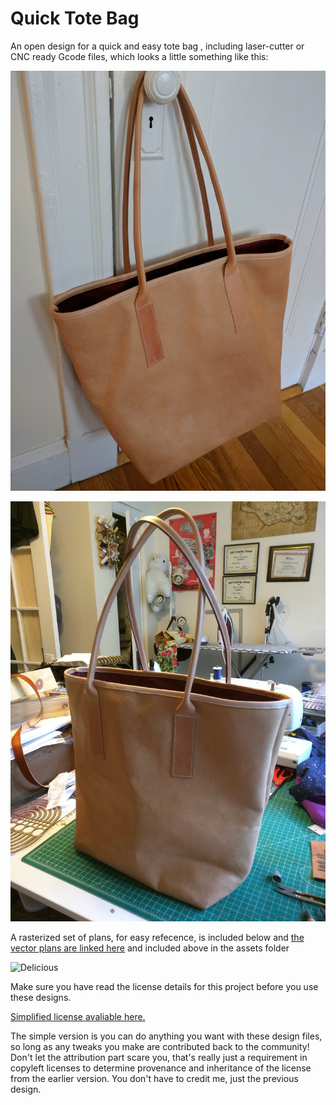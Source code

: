 # Quick Tote Bag
An open design for a quick and easy tote bag , including laser-cutter or CNC ready Gcode files, which looks a little something like this:

![](https://github.com/rynehager/Quick-Tote-Bag/blob/master/Assets/Images/Bag1.jpg?raw=true "Delicious")

![](https://github.com/rynehager/Quick-Tote-Bag/blob/master/Assets/Images/Bag2.jpg?raw=true "Delicious")

A rasterized set of plans, for easy refecence, is included below and [the vector plans are linked here](https://github.com/rynehager/Quick-Tote-Bag/blob/master/Assets/quickanddirty.svg) and included above in the assets folder

![](https://github.com/rynehager/Quick-Tote-Bag/blob/master/Assets/Images/non-vector-plans.jpgraw=true "Delicious")

Make sure you have read the license details for this project before you use these designs.

[Simplified license avaliable here.](https://creativecommons.org/licenses/by-sa/4.0/)

The simple version is you can do anything you want with these design files, so long as any tweaks you make are contributed back to the community! Don't let the attribution part scare you, that's really just a requirement in copyleft licenses to determine provenance and inheritance of the license from the earlier version. You don't have to credit me, just the previous design. 
